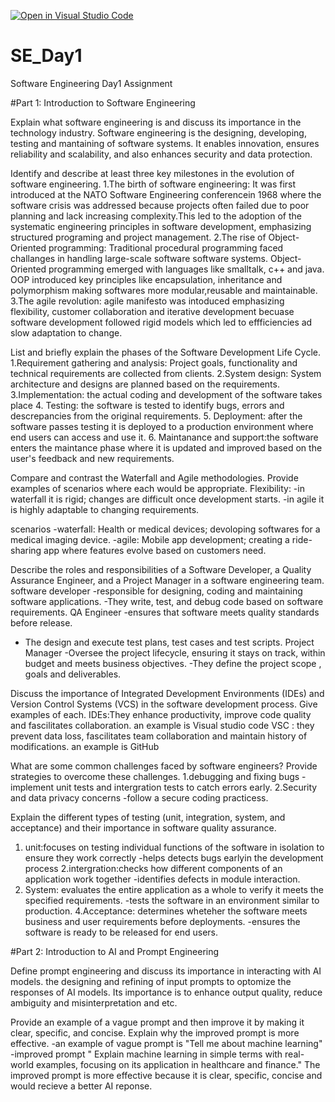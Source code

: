  [![Open in Visual Studio Code](https://classroom.github.com/assets/open-in-vscode-2e0aaae1b6195c2367325f4f02e2d04e9abb55f0b24a779b69b11b9e10269abc.svg)](https://classroom.github.com/online_ide?assignment_repo_id=18375541&assignment_repo_type=AssignmentRepo)
# SE_Day1
Software Engineering Day1 Assignment

#Part 1: Introduction to Software Engineering

Explain what software engineering is and discuss its importance in the technology industry.
Software engineering is the designing, developing, testing and mantaining of software systems. It enables innovation, ensures reliability and scalability, and also enhances security and data protection.

Identify and describe at least three key milestones in the evolution of software engineering.
1.The birth of software engineering: It was first introduced at the NATO Software Engineering conferencein 1968 where the software crisis was addressed because projects often failed due to poor planning and lack increasing complexity.This led to the adoption of the systematic engineering principles in software development, emphasizing structured programing and project management.
2.The rise of Object-Oriented programming: Traditional procedural programming faced challanges in handling large-scale software software systems. Object-Oriented programming emerged with languages like smalltalk, c++ and java. OOP introduced key principles like encapsulation, inheritance and polymorphism making softwares more modular,reusable and maintainable.
3.The agile revolution: agile manifesto was intoduced emphasizing flexibility, customer collaboration and iterative development becuase software development followed rigid models which led to effficiencies ad slow adaptation to change.

List and briefly explain the phases of the Software Development Life Cycle.
1.Requirement gathering and analysis: Project goals, functionality and technical requirements are collected from clients.
2.System design: System architecture and designs are planned based on the requirements.
3.Implementation: the actual coding and development of the software takes place
4. Testing: the software is tested to identify bugs, errors and descrepancies from the original requirements.
5. Deployment: after the software passes testing it is deployed to a production environment where end users can access and use it.
6.  Maintanance and support:the software enters the maintance phase where it is updated and improved based on the user's feedback and new requirements.

Compare and contrast the Waterfall and Agile methodologies. Provide examples of scenarios where each would be appropriate.
Flexibility:
-in waterfall it is rigid; changes are difficult once development starts.
-in agile it is highly adaptable to changing requirements.

scenarios
-waterfall: Health or medical devices; devoloping softwares for a medical imaging device.
-agile: Mobile app development; creating a ride-sharing app where features evolve based on customers need.

Describe the roles and responsibilities of a Software Developer, a Quality Assurance Engineer, and a Project Manager in a software engineering team.
software developer
-responsible for designing, coding and maintaining software applications.
-They write, test, and debug code based on software requirements.
QA Engineer
-ensures that software meets quality standards before release.
- The design and execute test plans, test cases and test scripts.
 Project Manager
  -Oversee the project lifecycle, ensuring it stays on track, within budget and meets business objectives.
  -They define the project scope , goals and deliverables.

Discuss the importance of Integrated Development Environments (IDEs) and Version Control Systems (VCS) in the software development process. Give examples of each.
IDEs:They enhance productivity, improve code quality and fascilitates collaboration.
an example is Visual studio code
VSC : they prevent data loss, fascilitates team collaboration and maintain history of modifications.
an example is GitHub

What are some common challenges faced by software engineers? Provide strategies to overcome these challenges.
1.debugging and fixing bugs
-implement unit tests and intergration tests to catch errors early.
2.Security and data privacy concerns
-follow a secure coding practicess.

Explain the different types of testing (unit, integration, system, and acceptance) and their importance in software quality assurance.
1. unit:focuses on testing individual functions of the software in isolation to ensure they work correctly
   -helps detects bugs earlyin the development process
2.intergration:checks how different components of an application work together
-identifies defects in module interaction.
3. System: evaluates the entire application as a whole to verify it meets the specified requirements.
 -tests the software in an environment similar to production.
4.Acceptance: determines wheteher the software meets business and user requirements before deployments.
-ensures the software is ready to be released for end users.

#Part 2: Introduction to AI and Prompt Engineering


Define prompt engineering and discuss its importance in interacting with AI models.
the designing and refining of input prompts  to optomize the responses of AI models. Its importance is to enhance output quality, reduce ambiguity and misinterpretation and etc.

Provide an example of a vague prompt and then improve it by making it clear, specific, and concise. Explain why the improved prompt is more effective.
-an example of vague prompt is "Tell me about machine learning"
-improved prompt " Explain machine learning in simple terms with real-world examples, focusing on its application in healthcare and finance."
The improved prompt is more effective because it is clear, specific, concise and would recieve a better AI reponse.
